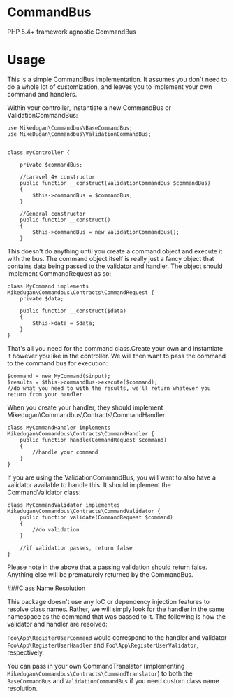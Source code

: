 CommandBus
==========

PHP 5.4+ framework agnostic CommandBus

Usage
=====

This is a simple CommandBus implementation. It assumes you don't need to do a whole lot of customization, and leaves you to implement your own command and handlers.

Within your controller, instantiate a new CommandBus or ValidationCommandBus:

    use Mikedugan\Commandbus\BaseCommandBus;
    use MikeDugan\Commandbus\ValidationCommandBus;
    
    
    class myController {
    
        private $commandBus;
        
        //Laravel 4+ constructor
        public function __construct(ValidationCommandBus $commandBus)
        {
            $this->commandBus = $commandBus;
        }
        
        //General constructor
        public function __construct()
        {
            $this->commandBus = new ValidationCommandBus();
        }
        
This doesn't do anything until you create a command object and execute it with the bus. The command object itself is really just a fancy object that contains data being passed to the validator and handler. The object should implement CommandRequest as so:

    class MyCommand implements Mikedugan\Commandbus\Contracts\CommandRequest {
        private $data;
        
        public function __construct($data)
        {
            $this->data = $data;
        }
    }
    
That's all you need for the command class.Create your own and instantiate it however you like in the controller. We will then want to pass the command to the command bus for execution:

    $command = new MyCommand($input);
    $results = $this->commandBus->execute($command);
    //do what you need to with the results, we'll return whatever you return from your handler
    
When you create your handler, they should implement Mikedugan\Commandbus\Contracts\CommandHandler:

    class MyCommandHandler implements Mikedugan\Commandbus\Contracts\CommandHandler {
        public function handle(CommandRequest $command)
        {
            //handle your command
        }
    }
    
If you are using the ValidationCommandBus, you will want to also have a validator available to handle this. It should implement the CommandValidator class:

    class MyCommandValidator implementes Mikedugan\Commandbus\Contracts\CommandValidator {
        public function validate(CommandRequest $command)
        {
            //do validation
        }
        
        //if validation passes, return false
    }
    
Please note in the above that a passing validation should return false. Anything else will be prematurely returned by the CommandBus.

###Class Name Resolution

This package doesn't use any IoC or dependency injection features to resolve class names. Rather, we will simply look for the handler in the same namespace as the command that was passed to it. The following is how the validator and handler are resolved:

`Foo\App\RegisterUserCommand` would correspond to the handler and validator `Foo\App\RegisterUserHandler` and `Foo\App\RegisterUserValidator`, respectively.

You can pass in your own CommandTranslator (implementing `Mikedugan\Commandbus\Contracts\CommandTranslator`) to both the `BaseCommandBus` and `ValidationCommandBus` if you need custom class name resolution.
